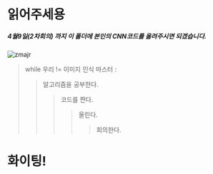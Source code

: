 읽어주세용
=============

##### 4월9일(2차회의) 까지 이 폴더에 본인의 CNN코드를 올려주시면 되겠습니다.

![zmajr](https://user-images.githubusercontent.com/33567817/38184573-9783e0f6-3683-11e8-8011-83f096ba0711.gif)

> while 우리 != 이미지 인식 마스터 :
>> 알고리즘을 공부한다.
>>> 코드를 짠다.
>>>> 올린다.
>>>>> 회의한다.

# 화이팅!
